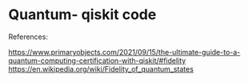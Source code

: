 # Quantum- qiskit code

References:

https://www.primaryobjects.com/2021/09/15/the-ultimate-guide-to-a-quantum-computing-certification-with-qiskit/#fidelity 
https://en.wikipedia.org/wiki/Fidelity_of_quantum_states 
